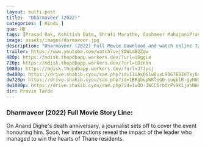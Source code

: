 ```yaml
---
layout: multi-post
title:  "Dharmaveer (2022)"
categories: [ Hindi ]
qua: HD
tags: [Prasad Oak, Kshitish Date, Shruti Marathe, Gashmeer MahajaniPravin Tarde]
image: assets/images/darmaveer.jpg
description: "Dharmaveer (2022) Full Movie Download and watch online 720p low file size 500 mb."
trailer: https://www.youtube.com/watch?v=jSOWLmB2Zqw
480p: https://mdisk.thopdbapp.workers.dev/?url=iDggLe
720p: https://mdisk.thopdbapp.workers.dev/?url=UDznbn
1080p: https://mdisk.thopdbapp.workers.dev/?url=J7Jycj
dw480p: https://drive.shakib.cyou/sam.php?id=11iAx061w8uxL9D67E6IUTkj8ne0NFXfH
dw720p: https://drive.shakib.cyou/sam.php?id=1BRgbuyWKliG0-eugblR-gyHUGrGz6zyr
dw1080p: https://drive.shakib.cyou/sam.php?id=1wOO-JWCC6rbOrPv9K1jahNHnOnGBknLS
dir: Pravin Tarde
---
```


### Dharmaveer (2022) Full Movie Story Line:
On Anand Dighe's death anniversary, a journalist sets off to cover the event honouring him. Soon, her interactions reveal the impact of the leader who managed to win the hearts of Thane residents.








